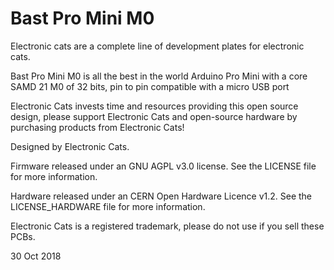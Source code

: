 # Bast Pro Mini M0

Electronic cats are a complete line of development plates for electronic cats.

Bast Pro Mini M0 is all the best in the world Arduino Pro Mini with a core SAMD 21 M0 of 32 bits, pin to pin compatible with a micro USB port

Electronic Cats invests time and resources providing this open source design, please support Electronic Cats and open-source hardware by purchasing products from Electronic Cats!

Designed by Electronic Cats.

Firmware released under an GNU AGPL v3.0 license. See the LICENSE file for more information.

Hardware released under an CERN Open Hardware Licence v1.2. See the LICENSE_HARDWARE file for more information.

Electronic Cats is a registered trademark, please do not use if you sell these PCBs.

30 Oct 2018
